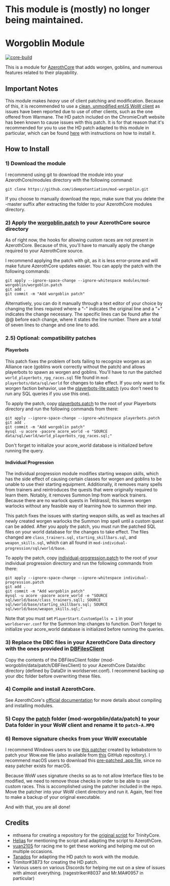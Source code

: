 # This module is (mostly) no longer being maintained.

# Worgoblin Module

[![core-build](https://github.com/benjymansy123/mod-worgoblin/actions/workflows/core-build.yml/badge.svg)](https://github.com/benjymansy123/mod-worgoblin/actions/workflows/core-build.yml)

This is a module for [AzerothCore](http://www.azerothcore.org) that adds worgen, goblins, and numerous features related to their playability.

## Important Notes

This module makes *heavy* use of client patching and modification. Because of this, it is recommended to use a [clean, unmodified enUS WoW client](https://www.chromiecraft.com/downloads) as issues have been reported due to use of other clients, such as the one offered from Warmane. The HD patch included on the ChromieCraft website has been known to cause issues with this patch. It is for that reason that it's recommended for you to use the HD patch adapted to this module in particular, which can be found [here](https://github.com/benjymansy123/mod-worgoblin/releases/tag/hd-patch) with instructions on how to install it.

## How to Install

### 1) Download the module

I recommend using git to download the module into your AzerothCore/modules directory with the following command:

```
git clone https://github.com/idempotentiation/mod-worgoblin.git
```

If you choose to manually download the repo, make sure that you delete the -master suffix after extracting the folder to your AzerothCore modules directory.

### 2) Apply the [worgoblin.patch](https://github.com/idempotentiation/mod-worgoblin/blob/master/worgoblin.patch) to your AzerothCore source directory

As of right now, the hooks for allowing custom races are not present in AzerothCore. Because of this, you'll have to manually apply the change required to your AzerothCore source.

I recommend applying the patch with git, as it is less error-prone and will make future AzerothCore updates easier. You can apply the patch with the following commands:

```
git apply --ignore-space-change --ignore-whitespace modules/mod-worgoblin/worgoblin.patch
git add .
git commit -m "Add worgoblin patch"
```

Alternatively, you can do it manually through a text editor of your choice by changing the lines required where a "-" indicates the original line and a "+" indicates the change necessary. The specific lines can be found after the @@ before each change, where it states the line number. There are a total of seven lines to change and one line to add.

### 2.5) Optional: compatibility patches

#### Playerbots

This patch fixes the problem of bots failing to recognize worgen as an Alliance race (goblins work correctly without the patch) and allows playerbots to spawn as worgen and goblins. You'll have to run the patched `world_playerbots_rpg_races.sql` file found in `mod-playerbots/data/sql/world` for changes to take effect. If you only want to fix worgen faction behavior, use the [playerbots-lite patch](https://github.com/idempotentiation/mod-worgoblin/blob/master/playerbots-lite.patch) (you don't need to run any SQL queries if you use this one).

To apply the patch, copy [playerbots.patch](https://github.com/idempotentiation/mod-worgoblin/blob/master/playerbots.patch) to the root of your Playerbots directory and run the following commands from there:

```
git apply --ignore-space-change --ignore-whitespace playerbots.patch
git add .
git commit -m "Add worgoblin patch"
mysql -u acore -pacore acore_world -e "SOURCE data/sql/world/world_playerbots_rpg_races.sql;"
```

Don't forget to initialize your acore_world database is initialized before running the query.

#### Individual Progression

The individual progression module modifies starting weapon skills, which has the side effect of causing certain classes for worgen and goblins to be unable to use their starting equipment. Additionally, it removes many spells from trainers and reintroduces the quests that were originally required to learn them. Notably, it removes Summon Imp from warlock trainers. Because there are no warlock quests in Teldrassil, this leaves worgen warlocks without any feasible way of learning how to summon their imp.

This patch fixes the issues with starting weapon skills, as well as teaches all newly created worgen warlocks the Summon Imp spell until a custom quest can be added. After you apply the patch, you must run the patched SQL files on your world database for the changes to take effect. The files changed are `class_trainers.sql`, `starting_skillbars.sql`, and `weapon_skills.sql`, which can all found in `mod-individual-progression/sql/world/base`.

To apply the patch, copy [individual-progression.patch](https://github.com/idempotentiation/mod-worgoblin/blob/master/individual-progression.patch) to the root of your individual progression directory and run the following commands from there:

```
git apply --ignore-space-change --ignore-whitespace individual-progression.patch
git add .
git commit -m "Add worgoblin patch"
mysql -u acore -pacore acore_world -e "SOURCE sql/world/base/class_trainers.sqll; SOURCE sql/world/base/starting_skillbars.sql; SOURCE sql/world/base/weapon_skills.sql;"
```

Note that you must set `PlayerStart.CustomSpells = 1` in your `worldserver.conf` for the Summon Imp changes to function. Don't forget to initialize your acore_world database is initialized before running the queries.

### 3) Replace the DBC files in your AzerothCore Data directory with the ones provided in [DBFilesClient](https://github.com/idempotentiation/mod-worgoblin/tree/master/data/patch/DBFilesClient)

Copy the contents of the DBFilesClient folder (mod-worgoblin/data/patch/DBFilesClient) to your AzerothCore Data/dbc directory (defined by DataDir in worldserver.conf). I recommend backing up your dbc folder before overwriting these files.

### 4) Compile and install AzerothCore.

See AzerothCore's [official documentation](https://www.azerothcore.org/wiki/installing-a-module) for more details about compiling and installing modules.

### 5) Copy the [patch](https://github.com/heyitsbench/mod-worgoblin/tree/master/data/patch) folder (mod-worgoblin/data/patch) to your Data folder in your WoW client and rename it to `patch-A.MPQ`

### 6) Remove signature checks from your WoW executable
I recommend Windows users to use [this patcher](https://www.wowmodding.net/files/file/283-wow-335-patcher-custom-item-fix/) created by kebabstorm to patch your Wow.exe file (also available from [this](https://github.com/anzz1/WoWPatcher335/releases) GitHub repository). I recommend macOS users to download this [pre-patched .app file](https://github.com/benjymansy123/custom-race-ac-12_6_21/releases/download/sig-check/WoW.app.zip), since no easy patcher exists for macOS.

Because WoW uses signature checks so as to not allow Interface files to be modified, we need to remove those checks in order to be able to use custom races. This is accomplished using the patcher included in the repo. Move the patcher into your WoW client directory and run it. Again, feel free to make a backup of your original executable.

And with that, you are all done!

## Credits

* mthsena for creating a repository for the [original script](https://github.com/mthsena/trinitycore_scripts/tree/master/scripts/CustomRaces) for TrinityCore.
* [Helias](https://github.com/Helias) for mentioning the script and adapting the script to AzerothCore.
* [yuan2105](https://github.com/yuanf225) for racing me to get these working and helping me out on multiple occasions.
* [Tanados](https://github.com/helldragonpz) for adapting the HD patch to work with the module.
* Trimitor#3873 for creating the HD patch.
* Various users on various Discords for helping me out on a slew of issues with almost everything. (ragestriker#8037 and Mr.MA#0957 in particular)
